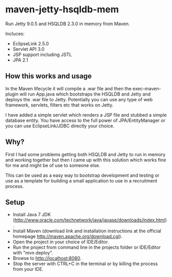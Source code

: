 maven-jetty-hsqldb-mem
======================

Run Jetty 9.0.5 and HSQLDB 2.3.0 in memory from Maven.

Incluces:
* EclipseLink 2.5.0
* Servlet API 3.0
* JSP support including JSTL
* JPA 2.1

How this works and usage
---

In the Maven lifecycle it will compile a .war file and then the exec-maven-plugin will 
run App.java which bootstraps the HSQLDB and Jetty and deploys the .war file to Jetty.
Potentially you can use any type of web framework, servlets, filters etc that works on Jetty.

I have added a simple servlet which renders a JSP file and stubbed a simple database entity. 
You have access to the full power of JPA/EntityManager or you can use EclipseLink/JDBC directly your choice.


Why?
---

First I had some problems getting both HSQLDB and Jetty to run in memory and working together 
but then I came up with this solution which works fine for me and might be of use to someone else. 

This can be used as a easy way to bootstrap development and testing or use as a template for 
building a small application to use in a recruitment process.


Setup
---

* Install Java 7 JDK (http://www.oracle.com/technetwork/java/javase/downloads/index.html).
* Install Maven (download link and installation instructions at the official homepage http://maven.apache.org/download.cgi).
* Open the project in your choice of IDE/Editor.
* Run the project from command line in the projects folder or IDE/Editor with "mvn deploy".
* Browse to [http://localhost:8080](http://localhost:8080).
* Stop the server with CTRL+C in the terminal or by killing the process from your IDE.
